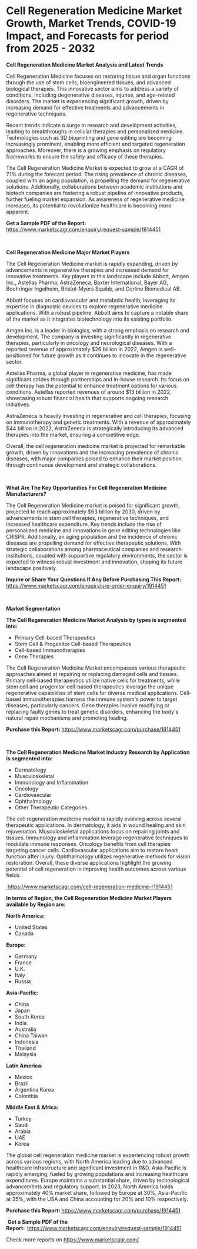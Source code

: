 <p><h1>Cell Regeneration Medicine Market Growth, Market Trends, COVID-19 Impact, and Forecasts for period from 2025 - 2032</h1></p><p><strong>Cell Regeneration Medicine Market Analysis and Latest Trends</strong></p>
<p><p>Cell Regeneration Medicine focuses on restoring tissue and organ functions through the use of stem cells, bioengineered tissues, and advanced biological therapies. This innovative sector aims to address a variety of conditions, including degenerative diseases, injuries, and age-related disorders. The market is experiencing significant growth, driven by increasing demand for effective treatments and advancements in regenerative techniques.</p><p>Recent trends indicate a surge in research and development activities, leading to breakthroughs in cellular therapies and personalized medicine. Technologies such as 3D bioprinting and gene editing are becoming increasingly prominent, enabling more efficient and targeted regeneration approaches. Moreover, there is a growing emphasis on regulatory frameworks to ensure the safety and efficacy of these therapies.</p><p>The Cell Regeneration Medicine Market is expected to grow at a CAGR of 7.1% during the forecast period. The rising prevalence of chronic diseases, coupled with an aging population, is propelling the demand for regenerative solutions. Additionally, collaborations between academic institutions and biotech companies are fostering a robust pipeline of innovative products, further fueling market expansion. As awareness of regenerative medicine increases, its potential to revolutionize healthcare is becoming more apparent.</p></p>
<p><strong>Get a Sample PDF of the Report:&nbsp;</strong> <a href="https://www.marketscagr.com/enquiry/request-sample/1914451?utm_campaign=2744&utm_medium=2&utm_source=Github&utm_content=ia&utm_term=03032025&utm_id=cell-regeneration-medicine">https://www.marketscagr.com/enquiry/request-sample/1914451</a></p>
<p>&nbsp;</p>
<p><strong>Cell Regeneration Medicine Major Market Players</strong></p>
<p><p>The Cell Regeneration Medicine market is rapidly expanding, driven by advancements in regenerative therapies and increased demand for innovative treatments. Key players in this landscape include Abbott, Amgen Inc., Astellas Pharma, AstraZeneca, Baxter International, Bayer AG, Boehringer Ingelheim, Bristol-Myers Squibb, and Corline Biomedical AB.</p><p>Abbott focuses on cardiovascular and metabolic health, leveraging its expertise in diagnostic devices to explore regenerative medicine applications. With a robust pipeline, Abbott aims to capture a notable share of the market as it integrates biotechnology into its existing portfolio.</p><p>Amgen Inc. is a leader in biologics, with a strong emphasis on research and development. The company is investing significantly in regenerative therapies, particularly in oncology and neurological diseases. With a reported revenue of approximately $26 billion in 2022, Amgen is well-positioned for future growth as it continues to innovate in the regenerative sector.</p><p>Astellas Pharma, a global player in regenerative medicine, has made significant strides through partnerships and in-house research. Its focus on cell therapy has the potential to enhance treatment options for various conditions. Astellas reported revenues of around $13 billion in 2022, showcasing robust financial health that supports ongoing research initiatives.</p><p>AstraZeneca is heavily investing in regenerative and cell therapies, focusing on immunotherapy and genetic treatments. With a revenue of approximately $44 billion in 2022, AstraZeneca is strategically introducing its advanced therapies into the market, ensuring a competitive edge.</p><p>Overall, the cell regeneration medicine market is projected for remarkable growth, driven by innovations and the increasing prevalence of chronic diseases, with major companies poised to enhance their market position through continuous development and strategic collaborations.</p></p>
<p>&nbsp;</p>
<p><strong>What Are The Key Opportunities For Cell Regeneration Medicine Manufacturers?</strong></p>
<p><p>The Cell Regeneration Medicine market is poised for significant growth, projected to reach approximately $63 billion by 2030, driven by advancements in stem cell therapies, regenerative techniques, and increased healthcare expenditure. Key trends include the rise of personalized medicine and innovations in gene editing technologies like CRISPR. Additionally, an aging population and the incidence of chronic diseases are propelling demand for effective therapeutic solutions. With strategic collaborations among pharmaceutical companies and research institutions, coupled with supportive regulatory environments, the sector is expected to witness robust investment and innovation, shaping its future landscape positively.</p></p>
<p><strong>Inquire or Share Your Questions If Any Before Purchasing This Report:</strong> <a href="https://www.marketscagr.com/enquiry/pre-order-enquiry/1914451?utm_campaign=2744&utm_medium=2&utm_source=Github&utm_content=ia&utm_term=03032025&utm_id=cell-regeneration-medicine">https://www.marketscagr.com/enquiry/pre-order-enquiry/1914451</a></p>
<p>&nbsp;</p>
<p><strong>Market Segmentation</strong></p>
<p><strong>The Cell Regeneration Medicine Market Analysis by types is segmented into:</strong></p>
<p><ul><li>Primary Cell-based Therapeutics</li><li>Stem Cell & Progenitor Cell-based Therapeutics</li><li>Cell-based Immunotherapies</li><li>Gene Therapies</li></ul></p>
<p><p>The Cell Regeneration Medicine Market encompasses various therapeutic approaches aimed at repairing or replacing damaged cells and tissues. Primary cell-based therapeutics utilize native cells for treatments, while stem cell and progenitor cell-based therapeutics leverage the unique regenerative capabilities of stem cells for diverse medical applications. Cell-based immunotherapies harness the immune system's power to target diseases, particularly cancers. Gene therapies involve modifying or replacing faulty genes to treat genetic disorders, enhancing the body's natural repair mechanisms and promoting healing.</p></p>
<p><strong>Purchase this Report:&nbsp;</strong><a href="https://www.marketscagr.com/purchase/1914451?utm_campaign=2744&utm_medium=2&utm_source=Github&utm_content=ia&utm_term=03032025&utm_id=cell-regeneration-medicine">https://www.marketscagr.com/purchase/1914451</a></p>
<p>&nbsp;</p>
<p><strong>The Cell Regeneration Medicine Market Industry Research by Application is segmented into:</strong></p>
<p><ul><li>Dermatology</li><li>Musculoskeletal</li><li>Immunology and Inflammation</li><li>Oncology</li><li>Cardiovascular</li><li>Ophthalmology</li><li>Other Therapeutic Categories</li></ul></p>
<p><p>The cell regeneration medicine market is rapidly evolving across several therapeutic applications. In dermatology, it aids in wound healing and skin rejuvenation. Musculoskeletal applications focus on repairing joints and tissues. Immunology and inflammation leverage regenerative techniques to modulate immune responses. Oncology benefits from cell therapies targeting cancer cells. Cardiovascular applications aim to restore heart function after injury. Ophthalmology utilizes regenerative methods for vision restoration. Overall, these diverse applications highlight the growing potential of cell regeneration in improving health outcomes across various fields.</p></p>
<p><a href="https://www.marketscagr.com/cell-regeneration-medicine-r1914451?utm_campaign=2744&utm_medium=2&utm_source=Github&utm_content=ia&utm_term=03032025&utm_id=cell-regeneration-medicine">&nbsp;https://www.marketscagr.com/cell-regeneration-medicine-r1914451</a></p>
<p><strong>In terms of Region, the Cell Regeneration Medicine Market Players available by Region are:</strong></p>
<p>
    <p> <strong> North America: </strong>
        <ul>
            <li>United States</li>
            <li>Canada</li>
        </ul>
        </p> 
    <p> <strong> Europe: </strong>
        <ul>
            <li>Germany</li>
            <li>France</li>
            <li>U.K.</li>
            <li>Italy</li>
            <li>Russia</li>
        </ul>
        </p> 
    <p> <strong> Asia-Pacific: </strong>
        <ul>
            <li>China</li>
            <li>Japan</li>
            <li>South Korea</li>
            <li>India</li>
            <li>Australia</li>
            <li>China Taiwan</li>
            <li>Indonesia</li>
            <li>Thailand</li>
            <li>Malaysia</li>
        </ul>
        </p> 
    <p> <strong> Latin America: </strong>
        <ul>
            <li>Mexico</li>
            <li>Brazil</li>
            <li>Argentina Korea</li>
            <li>Colombia</li>
        </ul>
        </p> 
    <p> <strong> Middle East & Africa: </strong>
        <ul>
            <li>Turkey</li>
            <li>Saudi</li>
            <li>Arabia</li>
            <li>UAE</li>
            <li>Korea</li>
        </ul>
    </p>
    </p>
<p><p>The global cell regeneration medicine market is experiencing robust growth across various regions, with North America leading due to advanced healthcare infrastructure and significant investment in R&D. Asia-Pacific is rapidly emerging, fueled by growing populations and increasing healthcare expenditures. Europe maintains a substantial share, driven by technological advancements and regulatory support. In 2023, North America holds approximately 40% market share, followed by Europe at 30%, Asia-Pacific at 25%, with the USA and China accounting for 20% and 10% respectively.</p></p>
<p><strong>Purchase this Report: </strong><a href="https://www.marketscagr.com/purchase/1914451?utm_campaign=2744&utm_medium=2&utm_source=Github&utm_content=ia&utm_term=03032025&utm_id=cell-regeneration-medicine">https://www.marketscagr.com/purchase/1914451</a></p>
<p>&nbsp;<strong>Get a Sample PDF of the Report:&nbsp;&nbsp;</strong><a href="https://www.marketscagr.com/enquiry/request-sample/1914451?utm_campaign=2744&utm_medium=2&utm_source=Github&utm_content=ia&utm_term=03032025&utm_id=cell-regeneration-medicine">https://www.marketscagr.com/enquiry/request-sample/1914451</a></p>
<p><strong></strong></p>
<p>Check more reports on <a href="https://www.marketscagr.com/?utm_campaign=2744&utm_medium=2&utm_source=Github&utm_content=ia&utm_term=03032025&utm_id=cell-regeneration-medicine">https://www.marketscagr.com/</a></p>